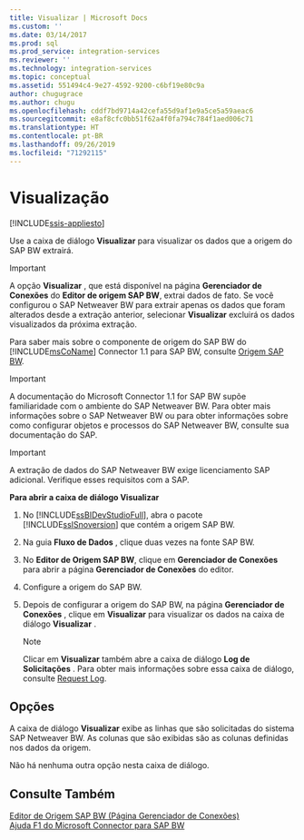```yaml
---
title: Visualizar | Microsoft Docs
ms.custom: ''
ms.date: 03/14/2017
ms.prod: sql
ms.prod_service: integration-services
ms.reviewer: ''
ms.technology: integration-services
ms.topic: conceptual
ms.assetid: 551494c4-9e27-4592-9200-c6bf19e80c9a
author: chugugrace
ms.author: chugu
ms.openlocfilehash: cddf7bd9714a42cefa55d9af1e9a5ce5a59aeac6
ms.sourcegitcommit: e8af8cfc0bb51f62a4f0fa794c784f1aed006c71
ms.translationtype: HT
ms.contentlocale: pt-BR
ms.lasthandoff: 09/26/2019
ms.locfileid: "71292115"
---
```

# <a name="preview"></a>Visualização 

[!INCLUDE[ssis-appliesto](../../includes/ssis-appliesto-ssvrpluslinux-asdb-asdw-xxx.md)]


  Use a caixa de diálogo **Visualizar** para visualizar os dados que a origem do SAP BW extrairá.  
  
> [!IMPORTANT]  
>  A opção **Visualizar** , que está disponível na página **Gerenciador de Conexões** do **Editor de origem SAP BW**, extrai dados de fato. Se você configurou o SAP Netweaver BW para extrair apenas os dados que foram alterados desde a extração anterior, selecionar **Visualizar** excluirá os dados visualizados da próxima extração.  
  
 Para saber mais sobre o componente de origem do SAP BW do [!INCLUDE[msCoName](../../includes/msconame-md.md)] Connector 1.1 para SAP BW, consulte [Origem SAP BW](../../integration-services/data-flow/sap-bw-source.md).  
  
> [!IMPORTANT]  
>  A documentação do Microsoft Connector 1.1 for SAP BW supõe familiaridade com o ambiente do SAP Netweaver BW. Para obter mais informações sobre o SAP Netweaver BW ou para obter informações sobre como configurar objetos e processos do SAP Netweaver BW, consulte sua documentação do SAP.  
  
> [!IMPORTANT]  
>  A extração de dados do SAP Netweaver BW exige licenciamento SAP adicional. Verifique esses requisitos com a SAP.  
  
 **Para abrir a caixa de diálogo Visualizar**  
  
1.  No [!INCLUDE[ssBIDevStudioFull](../../includes/ssbidevstudiofull-md.md)], abra o pacote [!INCLUDE[ssISnoversion](../../includes/ssisnoversion-md.md)] que contém a origem SAP BW.  
  
2.  Na guia **Fluxo de Dados** , clique duas vezes na fonte SAP BW.  
  
3.  No **Editor de Origem SAP BW**, clique em **Gerenciador de Conexões** para abrir a página **Gerenciador de Conexões** do editor.  
  
4.  Configure a origem do SAP BW.  
  
5.  Depois de configurar a origem do SAP BW, na página **Gerenciador de Conexões** , clique em **Visualizar** para visualizar os dados na caixa de diálogo **Visualizar** .  
  
    > [!NOTE]  
    >  Clicar em **Visualizar** também abre a caixa de diálogo **Log de Solicitações** . Para obter mais informações sobre essa caixa de diálogo, consulte [Request Log](../../integration-services/data-flow/request-log.md).  
  
## <a name="options"></a>Opções  
 A caixa de diálogo **Visualizar** exibe as linhas que são solicitadas do sistema SAP Netweaver BW. As colunas que são exibidas são as colunas definidas nos dados da origem.  
  
 Não há nenhuma outra opção nesta caixa de diálogo.  
  
## <a name="see-also"></a>Consulte Também  
 [Editor de Origem SAP BW &#40;Página Gerenciador de Conexões&#41;](../../integration-services/data-flow/sap-bw-source-editor-connection-manager-page.md)   
 [Ajuda F1 do Microsoft Connector para SAP BW](../../integration-services/microsoft-connector-for-sap-bw-f1-help.md)  
  
  
